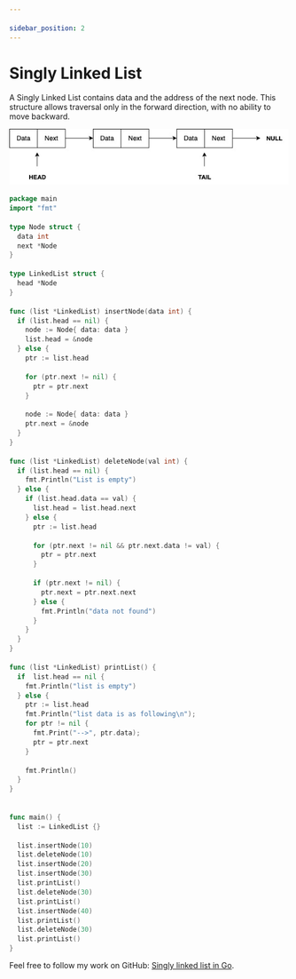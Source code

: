 ```yaml
---

sidebar_position: 2
---
```


# Singly Linked List

A Singly Linked List contains data and the address of the next node. This structure allows traversal only in the forward direction, with no ability to move backward.

![Singly linked list](../../img/singly-linked-list.jpg)


```go
package main
import "fmt"

type Node struct {
  data int
  next *Node
}

type LinkedList struct {
  head *Node
}

func (list *LinkedList) insertNode(data int) {
  if (list.head == nil) {
    node := Node{ data: data }
    list.head = &node
  } else {
    ptr := list.head

    for (ptr.next != nil) {
      ptr = ptr.next
    }

    node := Node{ data: data }
    ptr.next = &node
  }
}

func (list *LinkedList) deleteNode(val int) {
  if (list.head == nil) {
    fmt.Println("List is empty")
  } else {
    if (list.head.data == val) {
      list.head = list.head.next
    } else {
      ptr := list.head

      for (ptr.next != nil && ptr.next.data != val) {
        ptr = ptr.next
      }

      if (ptr.next != nil) {
        ptr.next = ptr.next.next
      } else {
        fmt.Println("data not found")
      }
    }
  }
}

func (list *LinkedList) printList() {
  if  list.head == nil {
    fmt.Println("list is empty")
  } else {
    ptr := list.head
    fmt.Println("list data is as following\n");
    for ptr != nil {
      fmt.Print("-->", ptr.data);
      ptr = ptr.next
    }

    fmt.Println()
  }
}


func main() {
  list := LinkedList {}

  list.insertNode(10)
  list.deleteNode(10)
  list.insertNode(20)
  list.insertNode(30)
  list.printList()
  list.deleteNode(30)
  list.printList()
  list.insertNode(40)
  list.printList()
  list.deleteNode(30)
  list.printList()
}
```

Feel free to follow my work on GitHub: [Singly linked list in Go](https://github.com/shekhar-patil/data_structure_and_algorithms/blob/main/data_structures/linked_list/golang/singly_linked_list.go).